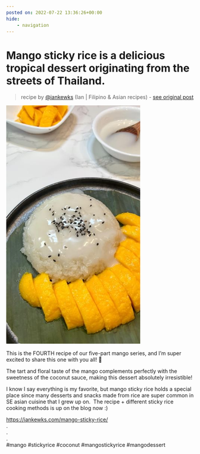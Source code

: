 ```yaml
---
posted on: 2022-07-22 13:36:26+00:00
hide:
    - navigation
---
```


# Mango sticky rice is a delicious tropical dessert originating from the streets of Thailand.  

> recipe by [@iankewks](https://www.instagram.com/iankewks/) 
(Ian | Filipino & Asian recipes) - [see original post](https://instagram.com/p/CgUPzIsDOKM)

![](../img/iankewks_22-07-2022_1307.png)

  
This is the FOURTH recipe of our five-part mango series, and I’m super excited to share this one with you all! 🥭   
  
The tart and floral taste of the mango complements perfectly with the sweetness of the coconut sauce, making this dessert absolutely irresistible!  
  
I know I say everything is my favorite, but mango sticky rice holds a special place since many desserts and snacks made from rice are super common in SE asian cuisine that I grew up on.  The recipe + different sticky rice cooking methods is up on the blog now :)  
  
https://iankewks.com/mango-sticky-rice/  
.  
.  
.  
\#mango \#stickyrice \#coconut \#mangostickyrice \#mangodessert   